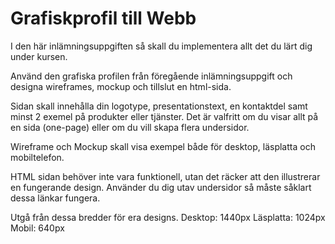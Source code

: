 # Grafiskprofil till Webb

I den här inlämningsuppgiften så skall du implementera allt det du lärt dig under kursen.

Använd den grafiska profilen från föregående inlämningsuppgift och designa wireframes, mockup och tillslut en html-sida.

Sidan skall innehålla din logotype, presentationstext, en kontaktdel samt minst 2 exemel på produkter eller tjänster. Det är valfritt om du visar allt på en sida (one-page) eller om du vill skapa flera undersidor.

Wireframe och Mockup skall visa exempel både för desktop, läsplatta och mobiltelefon.

HTML sidan behöver inte vara funktionell, utan det räcker att den illustrerar en fungerande design.
Använder du dig utav undersidor så måste såklart dessa länkar fungera.

 

Utgå från dessa bredder för era designs. 
Desktop: 1440px
Läsplatta: 1024px
Mobil: 640px



